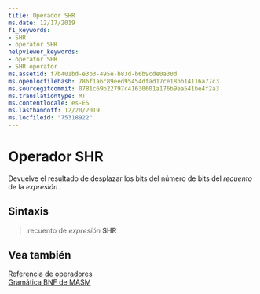 ```yaml
---
title: Operador SHR
ms.date: 12/17/2019
f1_keywords:
- SHR
- operator SHR
helpviewer_keywords:
- operator SHR
- SHR operator
ms.assetid: f7b401bd-e3b3-495e-b83d-b6b9cde0a30d
ms.openlocfilehash: 786f1a6c89eed95454dfad17ce18bb14116a77c3
ms.sourcegitcommit: 0781c69b22797c41630601a176b9ea541be4f2a3
ms.translationtype: MT
ms.contentlocale: es-ES
ms.lasthandoff: 12/20/2019
ms.locfileid: "75318922"
---
```

# <a name="operator-shr"></a>Operador SHR

Devuelve el resultado de desplazar los bits del número de bits del *recuento* de la *expresión* .

## <a name="syntax"></a>Sintaxis

> recuento de *expresión* **SHR**

## <a name="see-also"></a>Vea también

[Referencia de operadores](operators-reference.md)\
[Gramática BNF de MASM](masm-bnf-grammar.md)
